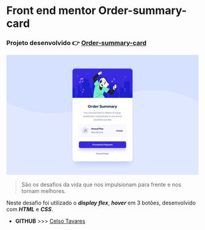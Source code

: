 # Front end mentor Order-summary-card
### Projeto desenvolvido :point_right: [Order-summary-card](https://celsotavares.github.io/Order-summary-card/)
![Arquivo original](design/desktop-design.jpg)
>São os desafios da vida que nos impulsionam para frente e nos tornam melhores.

Neste desafio foi utilizado o ***display flex***, ***hover*** em 3 botões, desenvolvido com ***HTML*** e ***CSS***.
- **GITHUB** >>> [Celso Tavares](https://github.com/CelsoTavares) 



